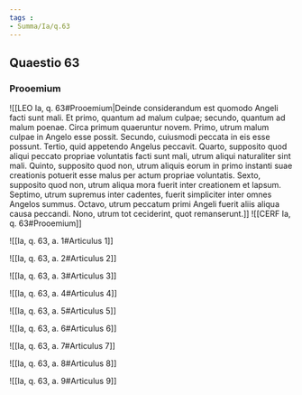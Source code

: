 ```yaml
---
tags : 
- Summa/Ia/q.63
---
```


## Quaestio 63

### Prooemium

![[LEO Ia, q. 63#Prooemium|Deinde considerandum est quomodo Angeli facti sunt mali. Et primo, quantum ad malum culpae; secundo, quantum ad malum poenae. Circa primum quaeruntur novem. Primo, utrum malum culpae in Angelo esse possit. Secundo, cuiusmodi peccata in eis esse possunt. Tertio, quid appetendo Angelus peccavit. Quarto, supposito quod aliqui peccato propriae voluntatis facti sunt mali, utrum aliqui naturaliter sint mali. Quinto, supposito quod non, utrum aliquis eorum in primo instanti suae creationis potuerit esse malus per actum propriae voluntatis. Sexto, supposito quod non, utrum aliqua mora fuerit inter creationem et lapsum. Septimo, utrum supremus inter cadentes, fuerit simpliciter inter omnes Angelos summus. Octavo, utrum peccatum primi Angeli fuerit aliis aliqua causa peccandi. Nono, utrum tot ceciderint, quot remanserunt.]]
![[CERF Ia, q. 63#Prooemium]]

![[Ia, q. 63, a. 1#Articulus 1]]

![[Ia, q. 63, a. 2#Articulus 2]]

![[Ia, q. 63, a. 3#Articulus 3]]

![[Ia, q. 63, a. 4#Articulus 4]]

![[Ia, q. 63, a. 5#Articulus 5]]

![[Ia, q. 63, a. 6#Articulus 6]]

![[Ia, q. 63, a. 7#Articulus 7]]

![[Ia, q. 63, a. 8#Articulus 8]]

![[Ia, q. 63, a. 9#Articulus 9]]

